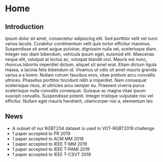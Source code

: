 # Home

## Introduction
Ipsum dolor sit amet, consectetur adipiscing elit. Sed porttitor velit vel nunc varius iaculis. Curabitur condimentum velit quis tortor efficitur maximus. Suspendisse sit amet augue pulvinar, dignissim nulla vel, scelerisque diam. Integer nec diam bibendum, vehicula ipsum eget, euismod elit. Maecenas neque elit, volutpat at lectus ac, volutpat blandit orci. Mauris est nunc, rhoncus lobortis imperdiet dictum, aliquet sit amet erat. Etiam dictum ligula massa, a lacinia felis bibendum id. Vivamus ut odio sit amet mauris gravida varius a a lorem. Nullam rutrum faucibus eros, vitae pretium arcu convallis ultrices. Phasellus porttitor tincidunt nibh a imperdiet. Nam consequat scelerisque risus, at ultricies arcu semper eu. Praesent viverra purus scelerisque nulla convallis consequat. Quisque ac magna vitae ipsum suscipit convallis. Suspendisse potenti. Integer tristique vulputate nisi vel efficitur. Nullam eget mauris hendrerit, ullamcorper nisi a, elementum leo.

## News
- A subset of our RGBT234 dataset is used in VOT-RGBT2019 challenge
- 1 paper accepted to PR 2019
- 1 paper accepted to ACM MM 2019
- 1 paper accepted to IEEE T-MM 2019
- 1 paper accepted to IEEE T-PAMI 2019
- 1 paper accepted to IEEE T-CSVT 2019
